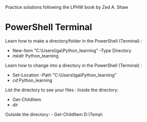 Practice solutions following the LPHW book by Zed A. Shaw



# PowerShell Terminal

Learn how to make a directory/folder in the PowerShell (Terminal) :
  - New-Item "C:\Users\lga\Python_learning" -Type Directory
  - *mkdir* Python_learning

Learn how to change into a directory in the PowerShell (Terminal) :
  - Set-Location -Path "C:\Users\lga\Python_learning"
  - *cd* Python_learning

List the directory to see your files :
  Inside the directory: 
  - Get-ChildItem 
  - *dir*

  Outside the directory: 
    - Get-ChildItem D:\Temp\
